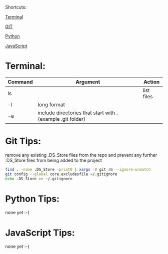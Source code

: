 Shortcuts:

[Terminal](#terminal)

[GIT](#git-tips)

[Python](#python-tips)

[JavaScript](#javascript-tips)

# Terminal:

Command | Argument | Action 
--------|----------|--------
ls | | list files 
  | -l | long format
  | -a | include directories that start with . (example .git folder)


# Git Tips:

remove any existing .DS_Store files from the repo and prevent any further .DS_Store files from being added to the project

```bash
find . -name .DS_Store -print0 | xargs -0 git rm --ignore-unmatch
git config --global core.excludesfile ~/.gitignore
echo .DS_Store >> ~/.gitignore
```

# Python Tips:

none yet :-(

# JavaScript Tips:

none yet :-(
